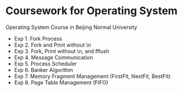 # Coursework for Operating System

Operating System Course in Beijing Normal University

 - Exp 1. Fork Process
 - Exp 2. Fork and Print without \n
 - Exp 3. Fork, Print without \n, and fflush
 - Exp 4. Message Communication
 - Exp 5. Process Scheduler
 - Exp 6. Banker Algorithm
 - Exp 7. Memory Fragment Management (FirstFit, NextFit, BestFit)  
 - Exp 8. Page Table Management (FIFO)
